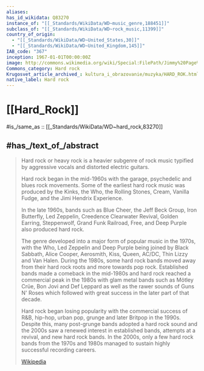 ```yaml
---
aliases:
has_id_wikidata: Q83270
instance_of: "[[_Standards/WikiData/WD~music_genre,188451]]"
subclass_of: "[[_Standards/WikiData/WD~rock_music,11399]]"
country_of_origin:
  - "[[_Standards/WikiData/WD~United_States,30]]"
  - "[[_Standards/WikiData/WD~United_Kingdom,145]]"
IAB_code: "367"
inception: 1967-01-01T00:00:00Z
image: http://commons.wikimedia.org/wiki/Special:FilePath/Jimmy%20Page%20with%20Robert%20Plant%202%20-%20Led%20Zeppelin%20-%201977.jpg
Commons_category: Hard rock
Krugosvet_article_archived_: kultura_i_obrazovanie/muzyka/HARD_ROK.html
native_label: Hard rock
---
```


# [[Hard_Rock]]

#is_/same_as :: [[_Standards/WikiData/WD~hard_rock,83270]] 

## #has_/text_of_/abstract 

> Hard rock or heavy rock is a heavier subgenre of rock music 
> typified by aggressive vocals and distorted electric guitars. 
> 
> Hard rock began in the mid-1960s with the garage, psychedelic and blues rock movements. 
> Some of the earliest hard rock music was produced by the Kinks, the Who, the Rolling Stones, Cream, Vanilla Fudge, and the Jimi Hendrix Experience. 
> 
> In the late 1960s, bands such as Blue Cheer, the Jeff Beck Group, Iron Butterfly, Led Zeppelin, Creedence Clearwater Revival, Golden Earring, Steppenwolf, Grand Funk Railroad, Free, and Deep Purple also produced hard rock.
>
> The genre developed into a major form of popular music in the 1970s, with the Who, Led Zeppelin and Deep Purple being joined by Black Sabbath, Alice Cooper, Aerosmith, Kiss, Queen, AC/DC, Thin Lizzy and Van Halen. During the 1980s, some hard rock bands moved away from their hard rock roots and more towards pop rock. Established bands made a comeback in the mid-1980s and hard rock reached a commercial peak in the 1980s with glam metal bands such as Mötley Crüe, Bon Jovi and Def Leppard as well as the rawer sounds of Guns N' Roses which followed with great success in the later part of that decade.
>
> Hard rock began losing popularity with the commercial success of R&B, hip-hop, urban pop, grunge and later Britpop in the 1990s. Despite this, many post-grunge bands adopted a hard rock sound and the 2000s saw a renewed interest in established bands, attempts at a revival, and new hard rock bands. In the 2000s, only a few hard rock bands from the 1970s and 1980s managed to sustain highly successful recording careers.
>
> [Wikipedia](https://en.wikipedia.org/wiki/Hard%20rock) 

